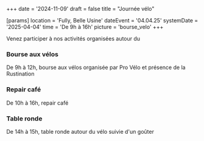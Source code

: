 +++
date = '2024-11-09'
draft = false
title = "Journée vélo"

[params]
location = 'Fully, Belle Usine'
dateEvent = '04.04.25'
systemDate = '2025-04-04'
time = 'De 9h à 16h'
picture = 'bourse_velo'
+++

Venez participer à nos activités organisées autour du

### Bourse aux vélos

De 9h à 12h, bourse aux vélos organisée par Pro Vélo et présence de la Rustination

### Repair café

De 10h à 16h, repair café

### Table ronde

De 14h à 15h, table ronde autour du vélo suivie d'un goûter
